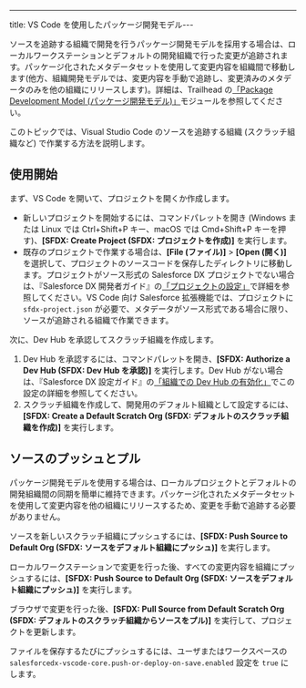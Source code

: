 ---
title: VS Code を使用したパッケージ開発モデル---

ソースを追跡する組織で開発を行うパッケージ開発モデルを採用する場合は、ローカルワークステーションとデフォルトの開発組織で行った変更が追跡されます。パッケージ化されたメタデータセットを使用して変更内容を組織間で移動します\(他方、組織開発モデルでは、変更内容を手動で追跡し、変更済みのメタデータのみを他の組織にリリースします\)。詳細は、Trailhead の[「Package Development Model \(パッケージ開発モデル\)」](https://trailhead.salesforce.com/en/content/learn/modules/sfdx_dev_model)モジュールを参照してください。

このトピックでは、Visual Studio Code のソースを追跡する組織 \(スクラッチ組織など\) で作業する方法を説明します。

## 使用開始

まず、VS Code を開いて、プロジェクトを開くか作成します。

- 新しいプロジェクトを開始するには、コマンドパレットを開き \(Windows または Linux では Ctrl+Shift+P キー、macOS では Cmd+Shift+P キーを押す\)、**[SFDX: Create Project \(SFDX: プロジェクトを作成\)]** を実行します。
- 既存のプロジェクトで作業する場合は、**[File \(ファイル\)]** > **[Open \(開く\)]** を選択して、プロジェクトのソースコードを保存したディレクトリに移動します。プロジェクトがソース形式の Salesforce DX プロジェクトでない場合は、『Salesforce DX 開発者ガイド』の[「プロジェクトの設定」](https://developer.salesforce.com/docs/atlas.en-us.sfdx_dev.meta/sfdx_dev/sfdx_dev_workspace_setup.htm)で詳細を参照してください。VS Code 向け Salesforce 拡張機能では、プロジェクトに `sfdx-project.json` が必要で、メタデータがソース形式である場合に限り、ソースが追跡される組織で作業できます。

次に、Dev Hub を承認してスクラッチ組織を作成します。

1. Dev Hub を承認するには、コマンドパレットを開き、**[SFDX: Authorize a Dev Hub \(SFDX: Dev Hub を承認\)]** を実行します。Dev Hub がない場合は、『Salesforce DX 設定ガイド』の[「組織での Dev Hub の有効化」](https://developer.salesforce.com/docs/atlas.en-us.sfdx_setup.meta/sfdx_setup/sfdx_setup_enable_devhub.htm)でこの設定の詳細を参照してください。
1. スクラッチ組織を作成して、開発用のデフォルト組織として設定するには、**[SFDX: Create a Default Scratch Org \(SFDX: デフォルトのスクラッチ組織を作成\)]** を実行します。

## ソースのプッシュとプル

パッケージ開発モデルを使用する場合は、ローカルプロジェクトとデフォルトの開発組織間の同期を簡単に維持できます。パッケージ化されたメタデータセットを使用して変更内容を他の組織にリリースするため、変更を手動で追跡する必要がありません。

ソースを新しいスクラッチ組織にプッシュするには、**[SFDX: Push Source to Default Org \(SFDX: ソースをデフォルト組織にプッシュ\)]** を実行します。

ローカルワークステーションで変更を行った後、すべての変更内容を組織にプッシュするには、**[SFDX: Push Source to Default Org \(SFDX: ソースをデフォルト組織にプッシュ\)]** を実行します。

ブラウザで変更を行った後、**[SFDX: Pull Source from Default Scratch Org \(SFDX: デフォルトのスクラッチ組織からソースをプル\)]** を実行して、プロジェクトを更新します。

ファイルを保存するたびにプッシュするには、ユーザまたはワークスペースの `salesforcedx-vscode-core.push-or-deploy-on-save.enabled` 設定を `true` にします。

